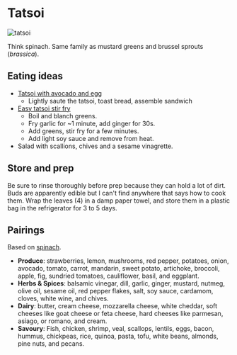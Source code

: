 # Tatsoi

![tatsoi](https://assetsv2.aarstiderne.com/encyclopedia/dk/tatsoi-694-0-75.png)

Think spinach.
Same family as mustard greens and brussel sprouts (*brassica*).

## Eating ideas

* [Tatsoi with avocado and egg](http://www.thesweetbeet.com/tatsoi-with-avocado-and-egg/)  
    * Lightly saute the tatsoi, toast bread, assemble sandwich
* [Easy tatsoi stir fry](https://www.momtrends.com/foodbeverages/how-to-cook-tatsoi?utm_campaign=yummly&utm_medium=yummly&utm_source=yummly)  
    * Boil and blanch greens.  
    * Fry garlic for ~1 minute, add ginger for 30s.
    * Add greens, stir fry for a few minutes.
    * Add light soy sauce and remove from heat.
* Salad with scallions, chives and a sesame vinagrette.

## Store and prep

Be sure to rinse thoroughly before prep because they can hold a lot of dirt.
Buds are apparently edible but I can't find anywhere that says how to cook them.
Wrap the leaves (4) in a damp paper towel, and store them in a plastic bag in the refrigerator for 3 to 5 days.

## Pairings

Based on [spinach](https://producemadesimple.ca/what-goes-well-with-spinach/).
* **Produce**: strawberries, lemon, mushrooms, red pepper, potatoes, onion, avocado, tomato, carrot,
  mandarin, sweet potato, artichoke, broccoli, apple, fig, sundried tomatoes, cauliflower, basil, and eggplant.  
* **Herbs & Spices**: balsamic vinegar, dill, garlic, ginger, mustard, nutmeg, olive oil, sesame oil, red pepper flakes, 
  salt, soy sauce, cardamom, cloves, white wine, and chives.
* **Dairy**: butter, cream cheese, mozzarella cheese, white cheddar, soft cheeses like goat cheese or feta cheese, 
  hard cheeses like parmesan, asiago, or romano, and cream.
* **Savoury**: Fish, chicken, shrimp, veal, scallops, lentils, eggs, bacon, hummus, chickpeas, rice, quinoa, pasta,
  tofu, white beans, almonds, pine nuts, and pecans.
